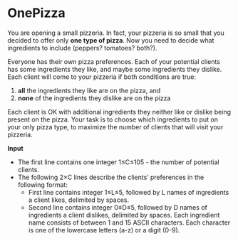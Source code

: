 # OnePizza

You are opening a small pizzeria. In fact, your pizzeria is so small that you decided to offer only **one type of pizza**. Now you need to decide what ingredients to include (peppers? tomatoes? both?).

Everyone has their own pizza preferences. Each of your potential clients has some ingredients they like, and maybe some ingredients they dislike. Each client will come to your pizzeria if both conditions are true:

1.  **all** the ingredients they like are on the pizza, and
2.  **none** of the ingredients they dislike are on the pizza 

Each client is OK with additional ingredients they neither like or dislike being present on the pizza. 
Your task is to choose which ingredients to put on your only pizza type, to maximize the number of clients that will visit your pizzeria.

**Input**
* The first line contains one integer 1≤C≤105 - the number of potential clients.
* The following 2×C lines describe the clients’ preferences in the following format:
    - First line contains integer 1≤L≤5, followed by L names of ingredients a client likes, delimited by spaces.
    - Second line contains integer 0≤D≤5, followed by D names of ingredients a client dislikes, delimited by spaces.
Each ingredient name consists of between 1 and 15 ASCII characters. Each character is one of the lowercase letters (a-z) or a digit (0-9).
